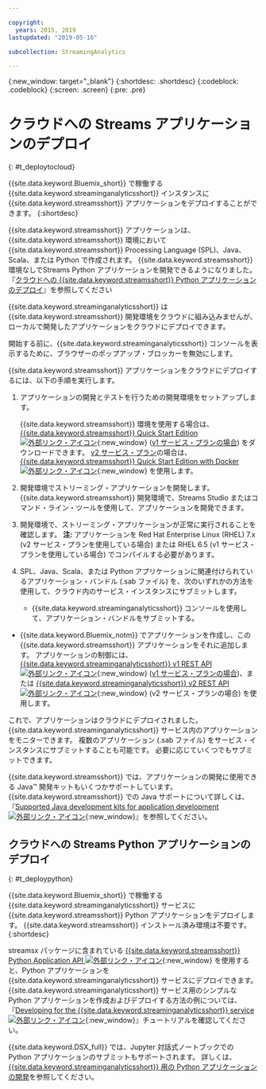 ```yaml
---

copyright:
  years: 2015, 2019
lastupdated: "2019-05-16"

subcollection: StreamingAnalytics

---
```


<!-- Attribute definitions -->
{:new_window: target="_blank"}
{:shortdesc: .shortdesc}
{:codeblock: .codeblock}
{:screen: .screen}
{:pre: .pre}

# クラウドへの Streams アプリケーションのデプロイ
{: #t_deploytocloud}

{{site.data.keyword.Bluemix_short}} で稼働する {{site.data.keyword.streaminganalyticsshort}} インスタンスに {{site.data.keyword.streamsshort}} アプリケーションをデプロイすることができます。
{:shortdesc}

{{site.data.keyword.streamsshort}} アプリケーションは、{{site.data.keyword.streamsshort}} 環境において {{site.data.keyword.streamsshort}} Processing Language (SPL)、Java、Scala、または Python で作成されます。 {{site.data.keyword.streamsshort}} 環境なしでStreams Python アプリケーションを開発できるようになりました。 『[クラウドへの {{site.data.keyword.streamsshort}} Python アプリケーションのデプロイ](/docs/services/StreamingAnalytics?topic=StreamingAnalytics-t_deploytocloud#t_deploypython)』を参照してください


{{site.data.keyword.streaminganalyticsshort}} は {{site.data.keyword.streamsshort}} 開発環境をクラウドに組み込みませんが、ローカルで開発したアプリケーションをクラウドにデプロイできます。

開始する前に、{{site.data.keyword.streaminganalyticsshort}} コンソールを表示するために、ブラウザーのポップアップ・ブロッカーを無効にします。

{{site.data.keyword.streamsshort}} アプリケーションをクラウドにデプロイするには、以下の手順を実行します。

1. アプリケーションの開発とテストを行うための開発環境をセットアップします。

	{{site.data.keyword.streamsshort}} 環境を使用する場合は、[{{site.data.keyword.streamsshort}} Quick Start Edition ![外部リンク・アイコン](../../icons/launch-glyph.svg "外部リンク・アイコン")](http://ibmstreams.github.io/streamsx.documentation/docs/4.3/qse-intro/){:new_window} ([v1 サービス・プランの場合](/docs/services/StreamingAnalytics?topic=StreamingAnalytics-service_plans#service_plans)) をダウンロードできます。 [v2 サービス・プラン](/docs/services/StreamingAnalytics?topic=StreamingAnalytics-service_plans#service_plans)の場合は、[{{site.data.keyword.streamsshort}} Quick Start Edition with Docker ![外部リンク・アイコン](../../icons/launch-glyph.svg "外部リンク・アイコン")](https://www.ibm.com/marketing/iwm/iwm/web/preLogin.do?source=swg-ibmistvi){:new_window} を使用します。

2. 開発環境でストリーミング・アプリケーションを開発します。 {{site.data.keyword.streamsshort}} 開発環境で、Streams Studio またはコマンド・ライン・ツールを使用して、アプリケーションを開発できます。

3. 開発環境で、ストリーミング・アプリケーションが正常に実行されることを確認します。
**注:** アプリケーションを Red Hat Enterprise Linux (RHEL) 7.x (v2 サービス・プランを使用している場合) または RHEL 6.5 (v1 サービス・プランを使用している場合) でコンパイルする必要があります。

4. SPL、Java、Scala、または Python アプリケーションに関連付けられているアプリケーション・バンドル (.sab ファイル) を、次のいずれかの方法を使用して、クラウド内のサービス・インスタンスにサブミットします。
	* {{site.data.keyword.streaminganalyticsshort}} コンソールを使用して、アプリケーション・バンドルをサブミットする。

  * {{site.data.keyword.Bluemix_notm}} でアプリケーションを作成し、この {{site.data.keyword.streamsshort}} アプリケーションをそれに追加します。 アプリケーションの制御には、[{{site.data.keyword.streaminganalyticsshort}} v1 REST API ![外部リンク・アイコン](../../icons/launch-glyph.svg "外部リンク・アイコン")](https://{DomainName}/apidocs/streaming-analytics-v1){:new_window} ([v1 サービス・プランの場合](/docs/services/StreamingAnalytics?topic=StreamingAnalytics-service_plans#service_plans))、または [{{site.data.keyword.streaminganalyticsshort}} v2 REST API ![外部リンク・アイコン](../../icons/launch-glyph.svg "外部リンク・アイコン")](https://{DomainName}/apidocs/streaming-analytics-v2){:new_window} (v2 サービス・プランの場合) を使用します。

これで、アプリケーションはクラウドにデプロイされました。 {{site.data.keyword.streaminganalyticsshort}} サービス内のアプリケーションをモニターできます。 複数のアプリケーション (.sab ファイル) をサービス・インスタンスにサブミットすることも可能です。 必要に応じていくつでもサブミットできます。

{{site.data.keyword.streamsshort}} では、アプリケーションの開発に使用できる Java™ 開発キットもいくつかサポートしています。 {{site.data.keyword.streamsshort}} での Java サポートについて詳しくは、『[Supported Java development kits for application development![外部リンク・アイコン](../../icons/launch-glyph.svg "外部リンク・アイコン")](https://www.ibm.com/support/knowledgecenter/en/SSCRJU_4.3.0/com.ibm.streams.install.doc/doc/ibminfospherestreams-install-prerequisites-java-supported-sdks.html){:new_window}』を参照してください。

## クラウドへの Streams Python アプリケーションのデプロイ
{: #t_deploypython}

{{site.data.keyword.Bluemix_short}} で稼働する {{site.data.keyword.streaminganalyticsshort}} サービスに {{site.data.keyword.streamsshort}} Python アプリケーションをデプロイします。 {{site.data.keyword.streamsshort}} インストール済み環境は不要です。
{:shortdesc}

streamsx パッケージに含まれている [{{site.data.keyword.streamsshort}} Python Application API ![外部リンク・アイコン](../../icons/launch-glyph.svg "外部リンク・アイコン")](http://ibmstreams.github.io/streamsx.documentation/docs/python/python-appapi-devguide/#50-api-features){:new_window} を使用すると、Python アプリケーションを {{site.data.keyword.streaminganalyticsshort}} サービスにデプロイできます。 {{site.data.keyword.streaminganalyticsshort}} サービス用のシンプルな Python アプリケーションを作成およびデプロイする方法の例については、『[Developing for the {{site.data.keyword.streaminganalyticsshort}} service ![外部リンク・アイコン](../../icons/launch-glyph.svg "外部リンク・アイコン")](http://ibmstreams.github.io/streamsx.documentation/docs/python/1.6/python-appapi-devguide-2a/index.html){:new_window}』チュートリアルを確認してください。

{{site.data.keyword.DSX_full}} では、Jupyter 対話式ノートブックでの Python アプリケーションのサブミットもサポートされます。 詳しくは、[{{site.data.keyword.streaminganalyticsshort}} 用の Python アプリケーションの開発](/docs/services/StreamingAnalytics?topic=StreamingAnalytics-t_develop_apps_python)を参照してください。
